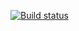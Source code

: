 [![Build status](https://ci.appveyor.com/api/projects/status/qtiphsy4srx8v73d?svg=true)](https://ci.appveyor.com/project/DenisKomov/ahj-homeworks-2-gkri5)

